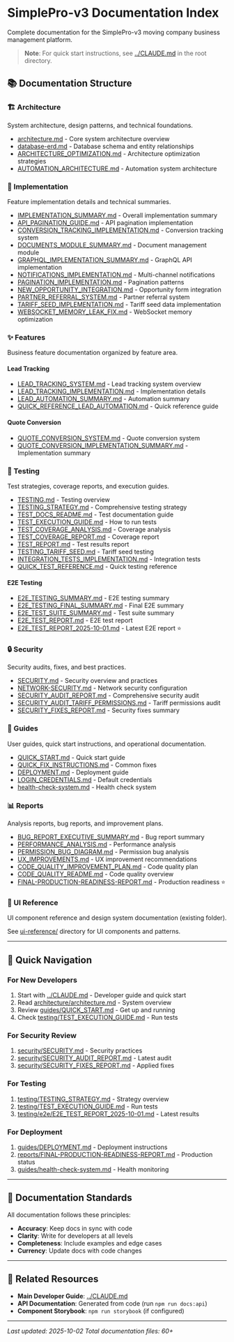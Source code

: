 # SimplePro-v3 Documentation Index

Complete documentation for the SimplePro-v3 moving company business management platform.

> **Note**: For quick start instructions, see [../CLAUDE.md](../CLAUDE.md) in the root directory.

## 📚 Documentation Structure

### 🏗️ Architecture

System architecture, design patterns, and technical foundations.

- [architecture.md](architecture/architecture.md) - Core system architecture overview
- [database-erd.md](architecture/database-erd.md) - Database schema and entity relationships
- [ARCHITECTURE_OPTIMIZATION.md](architecture/ARCHITECTURE_OPTIMIZATION.md) - Architecture optimization strategies
- [AUTOMATION_ARCHITECTURE.md](architecture/AUTOMATION_ARCHITECTURE.md) - Automation system architecture

### 🔧 Implementation

Feature implementation details and technical summaries.

- [IMPLEMENTATION_SUMMARY.md](implementation/IMPLEMENTATION_SUMMARY.md) - Overall implementation summary
- [API_PAGINATION_GUIDE.md](implementation/API_PAGINATION_GUIDE.md) - API pagination implementation
- [CONVERSION_TRACKING_IMPLEMENTATION.md](implementation/CONVERSION_TRACKING_IMPLEMENTATION.md) - Conversion tracking system
- [DOCUMENTS_MODULE_SUMMARY.md](implementation/DOCUMENTS_MODULE_SUMMARY.md) - Document management module
- [GRAPHQL_IMPLEMENTATION_SUMMARY.md](implementation/GRAPHQL_IMPLEMENTATION_SUMMARY.md) - GraphQL API implementation
- [NOTIFICATIONS_IMPLEMENTATION.md](implementation/NOTIFICATIONS_IMPLEMENTATION.md) - Multi-channel notifications
- [PAGINATION_IMPLEMENTATION.md](implementation/PAGINATION_IMPLEMENTATION.md) - Pagination patterns
- [NEW_OPPORTUNITY_INTEGRATION.md](implementation/NEW_OPPORTUNITY_INTEGRATION.md) - Opportunity form integration
- [PARTNER_REFERRAL_SYSTEM.md](implementation/PARTNER_REFERRAL_SYSTEM.md) - Partner referral system
- [TARIFF_SEED_IMPLEMENTATION.md](implementation/TARIFF_SEED_IMPLEMENTATION.md) - Tariff seed data implementation
- [WEBSOCKET_MEMORY_LEAK_FIX.md](implementation/WEBSOCKET_MEMORY_LEAK_FIX.md) - WebSocket memory optimization

### ✨ Features

Business feature documentation organized by feature area.

#### Lead Tracking

- [LEAD_TRACKING_SYSTEM.md](features/lead-tracking/LEAD_TRACKING_SYSTEM.md) - Lead tracking system overview
- [LEAD_TRACKING_IMPLEMENTATION.md](features/lead-tracking/LEAD_TRACKING_IMPLEMENTATION.md) - Implementation details
- [LEAD_AUTOMATION_SUMMARY.md](features/lead-tracking/LEAD_AUTOMATION_SUMMARY.md) - Automation summary
- [QUICK_REFERENCE_LEAD_AUTOMATION.md](features/lead-tracking/QUICK_REFERENCE_LEAD_AUTOMATION.md) - Quick reference guide

#### Quote Conversion

- [QUOTE_CONVERSION_SYSTEM.md](features/quote-conversion/QUOTE_CONVERSION_SYSTEM.md) - Quote conversion system
- [QUOTE_CONVERSION_IMPLEMENTATION_SUMMARY.md](features/quote-conversion/QUOTE_CONVERSION_IMPLEMENTATION_SUMMARY.md) - Implementation summary

### 🧪 Testing

Test strategies, coverage reports, and execution guides.

- [TESTING.md](testing/TESTING.md) - Testing overview
- [TESTING_STRATEGY.md](testing/TESTING_STRATEGY.md) - Comprehensive testing strategy
- [TEST_DOCS_README.md](testing/TEST_DOCS_README.md) - Test documentation guide
- [TEST_EXECUTION_GUIDE.md](testing/TEST_EXECUTION_GUIDE.md) - How to run tests
- [TEST_COVERAGE_ANALYSIS.md](testing/TEST_COVERAGE_ANALYSIS.md) - Coverage analysis
- [TEST_COVERAGE_REPORT.md](testing/TEST_COVERAGE_REPORT.md) - Coverage report
- [TEST_REPORT.md](testing/TEST_REPORT.md) - Test results report
- [TESTING_TARIFF_SEED.md](testing/TESTING_TARIFF_SEED.md) - Tariff seed testing
- [INTEGRATION_TESTS_IMPLEMENTATION.md](testing/INTEGRATION_TESTS_IMPLEMENTATION.md) - Integration tests
- [QUICK_TEST_REFERENCE.md](testing/QUICK_TEST_REFERENCE.md) - Quick testing reference

#### E2E Testing

- [E2E_TESTING_SUMMARY.md](testing/e2e/E2E_TESTING_SUMMARY.md) - E2E testing summary
- [E2E_TESTING_FINAL_SUMMARY.md](testing/e2e/E2E_TESTING_FINAL_SUMMARY.md) - Final E2E summary
- [E2E_TEST_SUITE_SUMMARY.md](testing/e2e/E2E_TEST_SUITE_SUMMARY.md) - Test suite summary
- [E2E_TEST_REPORT.md](testing/e2e/E2E_TEST_REPORT.md) - E2E test report
- [E2E_TEST_REPORT_2025-10-01.md](testing/e2e/E2E_TEST_REPORT_2025-10-01.md) - Latest E2E report ⭐

### 🔒 Security

Security audits, fixes, and best practices.

- [SECURITY.md](security/SECURITY.md) - Security overview and practices
- [NETWORK-SECURITY.md](security/NETWORK-SECURITY.md) - Network security configuration
- [SECURITY_AUDIT_REPORT.md](security/SECURITY_AUDIT_REPORT.md) - Comprehensive security audit
- [SECURITY_AUDIT_TARIFF_PERMISSIONS.md](security/SECURITY_AUDIT_TARIFF_PERMISSIONS.md) - Tariff permissions audit
- [SECURITY_FIXES_REPORT.md](security/SECURITY_FIXES_REPORT.md) - Security fixes summary

### 📖 Guides

User guides, quick start instructions, and operational documentation.

- [QUICK_START.md](guides/QUICK_START.md) - Quick start guide
- [QUICK_FIX_INSTRUCTIONS.md](guides/QUICK_FIX_INSTRUCTIONS.md) - Common fixes
- [DEPLOYMENT.md](guides/DEPLOYMENT.md) - Deployment guide
- [LOGIN_CREDENTIALS.md](guides/LOGIN_CREDENTIALS.md) - Default credentials
- [health-check-system.md](guides/health-check-system.md) - Health check system

### 📊 Reports

Analysis reports, bug reports, and improvement plans.

- [BUG_REPORT_EXECUTIVE_SUMMARY.md](reports/BUG_REPORT_EXECUTIVE_SUMMARY.md) - Bug report summary
- [PERFORMANCE_ANALYSIS.md](reports/PERFORMANCE_ANALYSIS.md) - Performance analysis
- [PERMISSION_BUG_DIAGRAM.md](reports/PERMISSION_BUG_DIAGRAM.md) - Permission bug analysis
- [UX_IMPROVEMENTS.md](reports/UX_IMPROVEMENTS.md) - UX improvement recommendations
- [CODE_QUALITY_IMPROVEMENT_PLAN.md](reports/CODE_QUALITY_IMPROVEMENT_PLAN.md) - Code quality plan
- [CODE_QUALITY_README.md](reports/CODE_QUALITY_README.md) - Code quality overview
- [FINAL-PRODUCTION-READINESS-REPORT.md](reports/FINAL-PRODUCTION-READINESS-REPORT.md) - Production readiness ⭐

### 🎨 UI Reference

UI component reference and design system documentation (existing folder).

See [ui-reference/](ui-reference/) directory for UI components and patterns.

---

## 🚀 Quick Navigation

### For New Developers

1. Start with [../CLAUDE.md](../CLAUDE.md) - Developer guide and quick start
2. Read [architecture/architecture.md](architecture/architecture.md) - System overview
3. Review [guides/QUICK_START.md](guides/QUICK_START.md) - Get up and running
4. Check [testing/TEST_EXECUTION_GUIDE.md](testing/TEST_EXECUTION_GUIDE.md) - Run tests

### For Security Review

1. [security/SECURITY.md](security/SECURITY.md) - Security practices
2. [security/SECURITY_AUDIT_REPORT.md](security/SECURITY_AUDIT_REPORT.md) - Latest audit
3. [security/SECURITY_FIXES_REPORT.md](security/SECURITY_FIXES_REPORT.md) - Applied fixes

### For Testing

1. [testing/TESTING_STRATEGY.md](testing/TESTING_STRATEGY.md) - Strategy overview
2. [testing/TEST_EXECUTION_GUIDE.md](testing/TEST_EXECUTION_GUIDE.md) - Run tests
3. [testing/e2e/E2E_TEST_REPORT_2025-10-01.md](testing/e2e/E2E_TEST_REPORT_2025-10-01.md) - Latest results

### For Deployment

1. [guides/DEPLOYMENT.md](guides/DEPLOYMENT.md) - Deployment instructions
2. [reports/FINAL-PRODUCTION-READINESS-REPORT.md](reports/FINAL-PRODUCTION-READINESS-REPORT.md) - Production status
3. [guides/health-check-system.md](guides/health-check-system.md) - Health monitoring

---

## 📝 Documentation Standards

All documentation follows these principles:

- **Accuracy**: Keep docs in sync with code
- **Clarity**: Write for developers at all levels
- **Completeness**: Include examples and edge cases
- **Currency**: Update docs with code changes

---

## 🔗 Related Resources

- **Main Developer Guide**: [../CLAUDE.md](../CLAUDE.md)
- **API Documentation**: Generated from code (run `npm run docs:api`)
- **Component Storybook**: `npm run storybook` (if configured)

---

_Last updated: 2025-10-02_
_Total documentation files: 60+_
